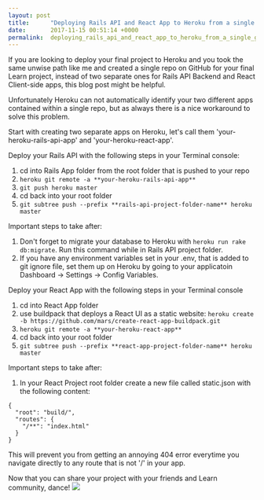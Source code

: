 ```yaml
---
layout: post
title:      "Deploying Rails API and React App to Heroku from a single GitHub repo"
date:       2017-11-15 00:51:14 +0000
permalink:  deploying_rails_api_and_react_app_to_heroku_from_a_single_github_repo
---
```


If you are looking to deploy your final project to Heroku and you took the same unwise path like me and created a single repo on GitHub for your final Learn project, instead of two separate ones for Rails API Backend and React Client-side apps, this blog post might be helpful. 

Unfortunately Heroku can not automatically identify your two different apps contained within a single repo, but as always there is a nice workaround to solve this problem. 

Start with creating two separate apps on Heroku, let's call them 'your-heroku-rails-api-app' and 'your-heroku-react-app'. 

Deploy your Rails API with the following steps in your Terminal console:

1. cd into Rails App folder from the root folder that is pushed to your repo
2. `heroku git remote -a **your-heroku-rails-api-app**`
3. `git push heroku master`
4. cd back into your root folder
5. `git subtree push --prefix **rails-api-project-folder-name** heroku master`

Important steps to take after: 
1. Don't forget to migrate your database to Heroku with `heroku run rake db:migrate`. Run this command while in Rails API project folder.
2. If you have any environment variables set in your .env, that is added to git ignore file, set them up on Heroku by going to your applicatoin Dashboard -> Settings -> Config Variables.

Deploy your React App with the following steps in your Terminal console

1. cd into React App folder
2. use buildpack that deploys a React UI as a static website: `heroku create -b https://github.com/mars/create-react-app-buildpack.git`
3. `heroku git remote -a **your-heroku-react-app**`
4. cd back into your root folder
5.  `git subtree push --prefix **react-app-project-folder-name** heroku master`

Important steps to take after:
1. In your React Project root folder create a new file called static.json with the following content:
```
{
  "root": "build/",
  "routes": {
    "/**": "index.html"
  }
}

```

This will prevent you from getting an annoying 404 error everytime you navigate directly to any route that is not '/' in your app.

Now that you can share your project with your friends and Learn community, dance!
![](https://media0.giphy.com/media/8j3CTd8YJtAv6/200w.webp#32-grid1)




